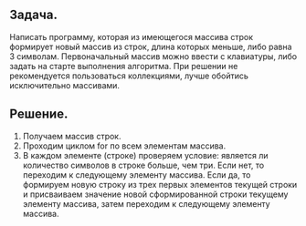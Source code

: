 ## Задача.
Написать программу, которая из имеющегося массива строк формирует новый массив из строк, длина которых меньше, либо равна 3 символам. Первоначальный массив можно ввести с клавиатуры, либо задать на старте выполнения алгоритма. При решении не рекомендуется пользоваться коллекциями, лучше обойтись исключительно массивами.

## Решение.
1. Получаем массив строк.
2. Проходим циклом for по всем элементам массива.
3. В каждом элементе (строке) проверяем условие: является ли количество символов в строке больше, чем три. Если нет, то переходим к следующему элементу массива. Если да, то формируем новую строку из трех первых элементов текущей строки и присваиваем значение новой сформированной строки текущему элементу массива, затем переходим к следующему элементу массива.